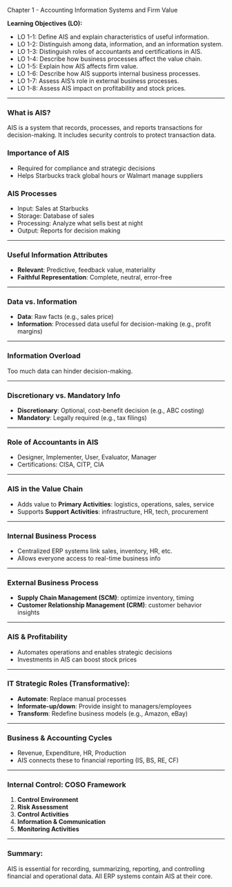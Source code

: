 
Chapter 1 - Accounting Information Systems and Firm Value

**Learning Objectives (LO):**
- LO 1-1: Define AIS and explain characteristics of useful information.
- LO 1-2: Distinguish among data, information, and an information system.
- LO 1-3: Distinguish roles of accountants and certifications in AIS.
- LO 1-4: Describe how business processes affect the value chain.
- LO 1-5: Explain how AIS affects firm value.
- LO 1-6: Describe how AIS supports internal business processes.
- LO 1-7: Assess AIS’s role in external business processes.
- LO 1-8: Assess AIS impact on profitability and stock prices.

---

### What is AIS?
AIS is a system that records, processes, and reports transactions for decision-making. It includes security controls to protect transaction data.

### Importance of AIS
- Required for compliance and strategic decisions
- Helps Starbucks track global hours or Walmart manage suppliers

### AIS Processes
- Input: Sales at Starbucks
- Storage: Database of sales
- Processing: Analyze what sells best at night
- Output: Reports for decision making

---

### Useful Information Attributes
- **Relevant**: Predictive, feedback value, materiality
- **Faithful Representation**: Complete, neutral, error-free

---

### Data vs. Information
- **Data**: Raw facts (e.g., sales price)
- **Information**: Processed data useful for decision-making (e.g., profit margins)

---

### Information Overload
Too much data can hinder decision-making.

---

### Discretionary vs. Mandatory Info
- **Discretionary**: Optional, cost-benefit decision (e.g., ABC costing)
- **Mandatory**: Legally required (e.g., tax filings)

---

### Role of Accountants in AIS
- Designer, Implementer, User, Evaluator, Manager
- Certifications: CISA, CITP, CIA

---

### AIS in the Value Chain
- Adds value to **Primary Activities**: logistics, operations, sales, service
- Supports **Support Activities**: infrastructure, HR, tech, procurement

---

### Internal Business Process
- Centralized ERP systems link sales, inventory, HR, etc.
- Allows everyone access to real-time business info

---

### External Business Process
- **Supply Chain Management (SCM)**: optimize inventory, timing
- **Customer Relationship Management (CRM)**: customer behavior insights

---

### AIS & Profitability
- Automates operations and enables strategic decisions
- Investments in AIS can boost stock prices

---

### IT Strategic Roles (Transformative):
- **Automate**: Replace manual processes
- **Informate-up/down**: Provide insight to managers/employees
- **Transform**: Redefine business models (e.g., Amazon, eBay)

---

### Business & Accounting Cycles
- Revenue, Expenditure, HR, Production
- AIS connects these to financial reporting (IS, BS, RE, CF)

---

### Internal Control: COSO Framework
1. **Control Environment**
2. **Risk Assessment**
3. **Control Activities**
4. **Information & Communication**
5. **Monitoring Activities**

---

### Summary:
AIS is essential for recording, summarizing, reporting, and controlling financial and operational data. All ERP systems contain AIS at their core.
